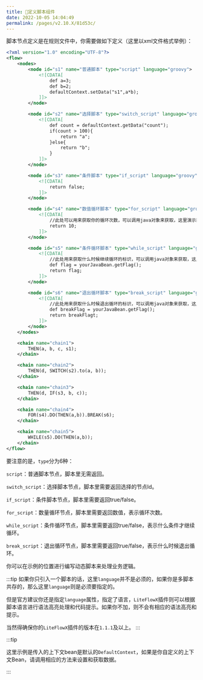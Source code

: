 ```yaml
---
title: 🍕定义脚本组件
date: 2022-10-05 14:04:49
permalink: /pages/v2.10.X/81d53c/
---
```


脚本节点定义是在规则文件中，你需要做如下定义（这里以xml文件格式举例）：

```xml
<?xml version="1.0" encoding="UTF-8"?>
<flow>
    <nodes>
        <node id="s1" name="普通脚本" type="script" language="groovy">
            <![CDATA[
                def a=3;
                def b=2;
                defaultContext.setData("s1",a*b);
            ]]>
        </node>

        <node id="s2" name="选择脚本" type="switch_script" language="groovy">
            <![CDATA[
                def count = defaultContext.getData("count");
                if(count > 100){
                    return "a";
                }else{
                    return "b";
                }
            ]]>
        </node>

        <node id="s3" name="条件脚本" type="if_script" language="groovy">
            <![CDATA[
                return false;
            ]]>
        </node>

        <node id="s4" name="数值循环脚本" type="for_script" language="groovy">
            <![CDATA[
                //此处可以用来获取你的循环次数，可以调用java对象来获取，这里演示直接返回循环次数
                return 10;
            ]]>
        </node>

        <node id="s5" name="条件循环脚本" type="while_script" language="groovy">
            <![CDATA[
                //此处用来获取什么时候继续循环的标识，可以调用java对象来获取，这里只是演示
                def flag = yourJavaBean.getFlag();
                return flag;
            ]]>
        </node>

        <node id="s6" name="退出循环脚本" type="break_script" language="groovy">
            <![CDATA[
                //此处用来获取什么时候退出循环的标识，可以调用java对象来获取，这里只是演示
                def breakFlag = yourJavaBean.getFlag();
                return breakFlagt;
            ]]>
        </node>
    </nodes>

    <chain name="chain1">
        THEN(a, b, c, s1);
    </chain>

    <chain name="chain2">
        THEN(d, SWITCH(s2).to(a, b));
    </chain>

    <chain name="chain3">
        THEN(d, IF(s3, b, c));
    </chain>

    <chain name="chain4">
        FOR(s4).DO(THEN(a,b)).BREAK(s6);
    </chain>

    <chain name="chain5">
        WHILE(s5).DO(THEN(a,b));
    </chain>
</flow>
```

要注意的是，`type`分为6种：

`script`：普通脚本节点，脚本里无需返回。

`switch_script`：选择脚本节点，脚本里需要返回选择的节点Id。

`if_script`：条件脚本节点，脚本里需要返回true/false。

`for_script`：数量循环节点，脚本里需要返回数值，表示循环次数。

`while_script`：条件循环节点，脚本里需要返回true/false，表示什么条件才继续循环。

`break_script`：退出循环节点，脚本里需要返回true/false，表示什么时候退出循环。

你可以在示例的位置进行编写动态脚本来处理业务逻辑。

:::tip
如果你只引入一个脚本的话，这里`language`并不是必须的，如果你是多脚本共存的，那么这里`language`则是必须要指定的。

但是官方建议你还是指定`language`属性，指定了语言，`LiteFlowX`插件则可以根据脚本语言进行语法高亮处理和代码提示。如果你不加，则不会有相应的语法高亮和提示。

当然得确保你的`LiteFlowX`插件的版本在`1.1.1`及以上。
:::

:::tip

这里示例是传入的上下文bean是默认的`DefaultContext`，如果是你自定义的上下文Bean，请调用相应的方法来设置和获取数据。

:::
